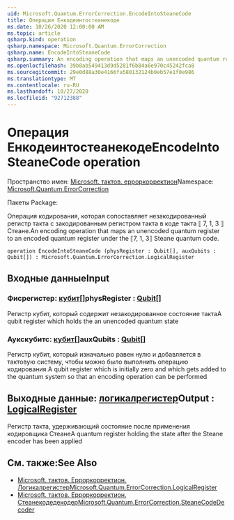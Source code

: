 ```yaml
---
uid: Microsoft.Quantum.ErrorCorrection.EncodeIntoSteaneCode
title: Операция Енкодеинтостеанекоде
ms.date: 10/26/2020 12:00:00 AM
ms.topic: article
qsharp.kind: operation
qsharp.namespace: Microsoft.Quantum.ErrorCorrection
qsharp.name: EncodeIntoSteaneCode
qsharp.summary: An encoding operation that maps an unencoded quantum register to an encoded quantum register under the ⟦7, 1, 3⟧ Steane quantum code.
ms.openlocfilehash: 39b8ab549413d9d5281f6b84a6e970c45242fca8
ms.sourcegitcommit: 29e0d88a30e4166fa580132124b0eb57e1f0e986
ms.translationtype: MT
ms.contentlocale: ru-RU
ms.lasthandoff: 10/27/2020
ms.locfileid: "92712388"
---
```

# <a name="encodeintosteanecode-operation"></a><span data-ttu-id="20e00-102">Операция Енкодеинтостеанекоде</span><span class="sxs-lookup"><span data-stu-id="20e00-102">EncodeIntoSteaneCode operation</span></span>

<span data-ttu-id="20e00-103">Пространство имен: [Microsoft. тактов. ерроркорректион](xref:Microsoft.Quantum.ErrorCorrection)</span><span class="sxs-lookup"><span data-stu-id="20e00-103">Namespace: [Microsoft.Quantum.ErrorCorrection](xref:Microsoft.Quantum.ErrorCorrection)</span></span>

<span data-ttu-id="20e00-104">Пакеты [](https://nuget.org/packages/)</span><span class="sxs-lookup"><span data-stu-id="20e00-104">Package: [](https://nuget.org/packages/)</span></span>


<span data-ttu-id="20e00-105">Операция кодирования, которая сопоставляет незакодированный регистр такта с закодированным регистром такта в коде такта ⟦ 7, 1, 3 ⟧ Стеане.</span><span class="sxs-lookup"><span data-stu-id="20e00-105">An encoding operation that maps an unencoded quantum register to an encoded quantum register under the ⟦7, 1, 3⟧ Steane quantum code.</span></span>

```qsharp
operation EncodeIntoSteaneCode (physRegister : Qubit[], auxQubits : Qubit[]) : Microsoft.Quantum.ErrorCorrection.LogicalRegister
```


## <a name="input"></a><span data-ttu-id="20e00-106">Входные данные</span><span class="sxs-lookup"><span data-stu-id="20e00-106">Input</span></span>

### <a name="physregister--qubit"></a><span data-ttu-id="20e00-107">Фисрегистер: [кубит](xref:microsoft.quantum.lang-ref.qubit)[]</span><span class="sxs-lookup"><span data-stu-id="20e00-107">physRegister : [Qubit](xref:microsoft.quantum.lang-ref.qubit)[]</span></span>

<span data-ttu-id="20e00-108">Регистр кубит, который содержит незакодированное состояние такта</span><span class="sxs-lookup"><span data-stu-id="20e00-108">A qubit register which holds the an unencoded quantum state</span></span>


### <a name="auxqubits--qubit"></a><span data-ttu-id="20e00-109">Аукскубитс: [кубит](xref:microsoft.quantum.lang-ref.qubit)[]</span><span class="sxs-lookup"><span data-stu-id="20e00-109">auxQubits : [Qubit](xref:microsoft.quantum.lang-ref.qubit)[]</span></span>

<span data-ttu-id="20e00-110">Регистр кубит, который изначально равен нулю и добавляется в тактовую систему, чтобы можно было выполнить операцию кодирования.</span><span class="sxs-lookup"><span data-stu-id="20e00-110">A qubit register which is initially zero and which gets added to the quantum system so that an encoding operation can be performed</span></span>



## <a name="output--logicalregister"></a><span data-ttu-id="20e00-111">Выходные данные: [логикалрегистер](xref:Microsoft.Quantum.ErrorCorrection.LogicalRegister)</span><span class="sxs-lookup"><span data-stu-id="20e00-111">Output : [LogicalRegister](xref:Microsoft.Quantum.ErrorCorrection.LogicalRegister)</span></span>

<span data-ttu-id="20e00-112">Регистр такта, удерживающий состояние после применения кодировщика Стеане</span><span class="sxs-lookup"><span data-stu-id="20e00-112">A quantum register holding the state after the Steane encoder has been applied</span></span>

## <a name="see-also"></a><span data-ttu-id="20e00-113">См. также:</span><span class="sxs-lookup"><span data-stu-id="20e00-113">See Also</span></span>

- [<span data-ttu-id="20e00-114">Microsoft. тактов. Ерроркорректион. Логикалрегистер</span><span class="sxs-lookup"><span data-stu-id="20e00-114">Microsoft.Quantum.ErrorCorrection.LogicalRegister</span></span>](xref:Microsoft.Quantum.ErrorCorrection.LogicalRegister)
- [<span data-ttu-id="20e00-115">Microsoft. тактов. Ерроркорректион. Стеанекодедекодер</span><span class="sxs-lookup"><span data-stu-id="20e00-115">Microsoft.Quantum.ErrorCorrection.SteaneCodeDecoder</span></span>](xref:Microsoft.Quantum.ErrorCorrection.SteaneCodeDecoder)